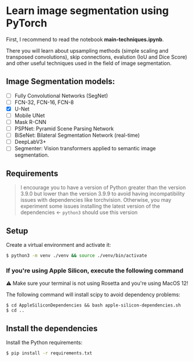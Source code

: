 # Learn image segmentation using PyTorch

First, I recommend to read the notebook **main-techniques.ipynb**. 

There you will learn about upsampling methods (simple scaling and transposed convolutions), skip connections, evalution (IoU and Dice Score) and other useful techniques used in the field of image segmentation.

## Image Segmentation models:
- [ ] Fully Convolutional Networks (SegNet)
- [ ] FCN-32, FCN-16, FCN-8
- [x] U-Net
- [ ] Mobile UNet
- [ ] Mask R-CNN
- [ ] PSPNet: Pyramid Scene Parsing Network
- [ ] BiSeNet: Bilateral Segmentation Network (real-time)
- [ ] DeepLabV3+
- [ ] Segmenter: Vision transformers applied to semantic image segmentation.

## Requirements
> I encourage you to have a version of Python greater than the version 3.9.0 but lower
> than the version 3.9.9 to avoid having incompatibility issues with dependencies like
> torchvision. Otherwise, you may experiment some issues installing the latest version
> of the dependencies <- `python3` should use this version

## Setup

Create a virtual environment and activate it:
```bash
$ python3 -m venv ./venv && source ./venv/bin/activate
```

### If you're using Apple Silicon, execute the following command
⚠️ Make sure your terminal is not using Rosetta and you're using MacOS 12!

The following command will install scipy to avoid dependency problems:
```
$ cd AppleSiliconDependencies && bash apple-silicon-dependencies.sh
$ cd ..
```

## Install the dependencies

Install the Python requirements:
```bash
$ pip install -r requirements.txt
```

